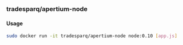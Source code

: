 ### tradesparq/apertium-node

#### Usage
```bash
sudo docker run -it tradesparq/apertium-node node:0.10 [app.js]
```

